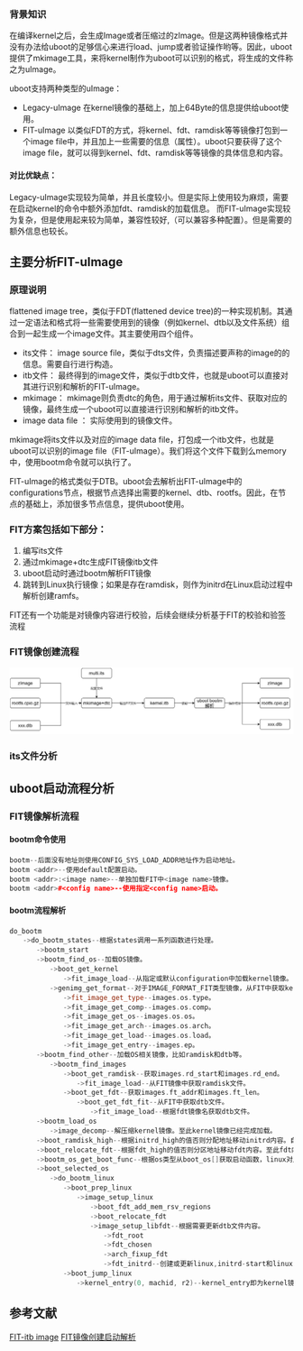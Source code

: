 
### 背景知识
在编译kernel之后，会生成Image或者压缩过的zImage。但是这两种镜像格式并没有办法给uboot的足够信心来进行load、jump或者验证操作哟等。因此，uboot提供了mkimage工具，来将kernel制作为uboot可以识别的格式，将生成的文件称之为uImage。

uboot支持两种类型的uImage：
* Legacy-uImage
在kernel镜像的基础上，加上64Byte的信息提供给uboot使用。
* FIT-uImage
以类似FDT的方式，将kernel、fdt、ramdisk等等镜像打包到一个image file中，并且加上一些需要的信息（属性）。uboot只要获得了这个image file，就可以得到kernel、fdt、ramdisk等等镜像的具体信息和内容。

#### 对比优缺点：
Legacy-uImage实现较为简单，并且长度较小。但是实际上使用较为麻烦，需要在启动kernel的命令中额外添加fdt、ramdisk的加载信息。
而FIT-uImage实现较为复杂，但是使用起来较为简单，兼容性较好,（可以兼容多种配置）。但是需要的额外信息也较长。

## 主要分析FIT-uImage
### 原理说明
flattened image tree，类似于FDT(flattened device tree)的一种实现机制。其通过一定语法和格式将一些需要使用到的镜像（例如kernel、dtb以及文件系统）组合到一起生成一个image文件。其主要使用四个组件。

- its文件：
    image source file，类似于dts文件，负责描述要声称的image的的信息。需要自行进行构造。
- itb文件：
    最终得到的image文件，类似于dtb文件，也就是uboot可以直接对其进行识别和解析的FIT-uImage。
- mkimage：
    mkimage则负责dtc的角色，用于通过解析its文件、获取对应的镜像，最终生成一个uboot可以直接进行识别和解析的itb文件。
- image data file ：
    实际使用到的镜像文件。

mkimage将its文件以及对应的image data file，打包成一个itb文件，也就是uboot可以识别的image file（FIT-uImage）。我们将这个文件下载到么memory中，使用bootm命令就可以执行了。

FIT-uImage的格式类似于DTB。uboot会去解析出FIT-uImage中的configurations节点，根据节点选择出需要的kernel、dtb、rootfs。因此，在节点的基础上，添加很多节点信息，提供uboot使用。

### FIT方案包括如下部分：
1. 编写its文件
2. 通过mkimage+dtc生成FIT镜像itb文件
3. uboot启动时通过bootm解析FIT镜像
4. 跳转到Linux执行镜像；如果是存在ramdisk，则作为initrd在Linux启动过程中解析创建ramfs。

FIT还有一个功能是对镜像内容进行校验，后续会继续分析基于FIT的校验和验签流程

### FIT镜像创建流程

![创建流程](./image/FIT镜像创建流程.png)

### its文件分析

## uboot启动流程分析

### FIT镜像解析流程
#### bootm命令使用
```cpp
bootm--后面没有地址则使用CONFIG_SYS_LOAD_ADDR地址作为启动地址。
bootm <addr>--使用default配置启动。
bootm <addr>:<image name>--单独加载FIT中<image name>镜像。
bootm <addr>#<config name>--使用指定<config name>启动。

```


#### bootm流程解析

```cpp
do_bootm
　　->do_bootm_states--根据states调用一系列函数进行处理。
　　　　->bootm_start
　　　　->bootm_find_os--加载OS镜像。
　　　　　　->boot_get_kernel
　　　　　　　　->fit_image_load--从指定或默认configuration中加载kernel镜像。
　　　　　　->genimg_get_format--对于IMAGE_FORMAT_FIT类型镜像，从FIT中获取kernel镜像。
　　　　　　　　->fit_image_get_type--images.os.type。
　　　　　　　　->fit_image_get_comp--images.os.comp。
　　　　　　　　->fit_image_get_os--images.os.os。
　　　　　　　　->fit_image_get_arch--images.os.arch。
　　　　　　　　->fit_image_get_load--images.os.load。
　　　　　　　　->fit_image_get_entry--images.ep。
　　　　->bootm_find_other--加载OS相关镜像，比如ramdisk和dtb等。
　　　　　　->bootm_find_images
　　　　　　　　->boot_get_ramdisk--获取images.rd_start和images.rd_end。
　　　　　　　　　　->fit_image_load--从FIT镜像中获取ramdisk文件。
　　　　　　　　->boot_get_fdt--获取images.ft_addr和images.ft_len。
　　　　　　　　　　->boot_get_fdt_fit--从FIT中获取dtb文件。
　　　　　　　　　　　　->fit_image_load--根据fdt镜像名获取dtb文件。
　　　　->bootm_load_os
　　　　　　->image_decomp--解压缩kernel镜像。至此kernel镜像已经完成加载。
　　　　->boot_ramdisk_high--根据initrd_high的值否则分配地址移动initrd内容。自此ramdisk内容就绪。
　　　　->boot_relocate_fdt--根据fdt_high的值否则分区地址移动fdt内容。至此fdt内容就绪。
　　　　->bootm_os_get_boot_func--根据os类型从boot_os[]获取启动函数，linux对应do_bootm_linux()。
　　　　->boot_selected_os
　　　　　　->do_bootm_linux
　　　　　　　　->boot_prep_linux
　　　　　　　　　　->image_setup_linux
　　　　　　　　　　　　->boot_fdt_add_mem_rsv_regions
　　　　　　　　　　　　->boot_relocate_fdt
　　　　　　　　　　　　->image_setup_libfdt--根据需要更新dtb文件内容。
　　　　　　　　　　　　　　->fdt_root
　　　　　　　　　　　　　　->fdt_chosen
　　　　　　　　　　　　　　->arch_fixup_fdt
　　　　　　　　　　　　　　->fdt_initrd--创建或更新linux,initrd-start和linux,initrd-end节点。
　　　　　　　　->boot_jump_linux
　　　　　　　　　　->kernel_entry(0, machid, r2)--kernel_entry即为kernel镜像的entry属性，machid是从环境变量machid获取，r2为dtb地址。
```

## 参考文献
[FIT-itb image](https://blog.csdn.net/JerryGou/article/details/85170949)
[FIT镜像创建启动解析](https://www.cnblogs.com/arnoldlu/p/17912109.html)
